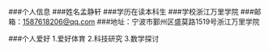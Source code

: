 ###个人信息
###姓名孟静轩
###学历在读本科生
###学校浙江万里学院
###邮箱：1587618206@qq.com
###地址：宁波市鄞州区盛莫路1519号浙江万里学院

###个人爱好
1.爱好体育
2.科技研究
3.数学探讨
